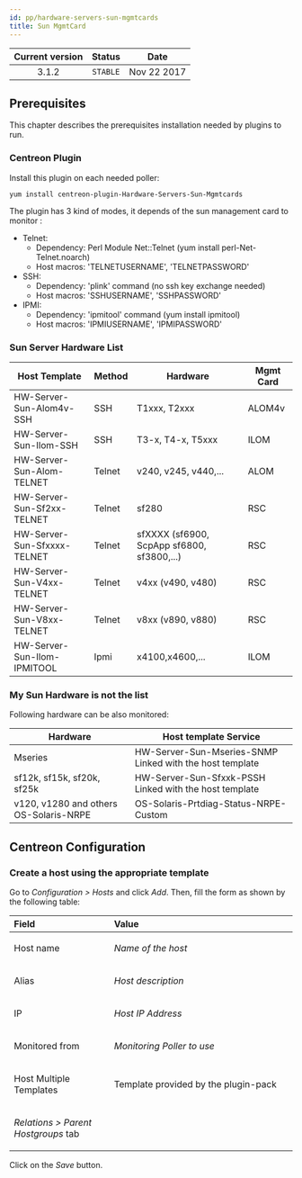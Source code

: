 ```yaml
---
id: pp/hardware-servers-sun-mgmtcards
title: Sun MgmtCard
---
```


| Current version | Status | Date |
| :-: | :-: | :-: |
| 3.1.2 | `STABLE` | Nov 22 2017 |

## Prerequisites
This chapter describes the prerequisites installation needed by plugins
to run.

### Centreon Plugin
Install this plugin on each needed poller:

    yum install centreon-plugin-Hardware-Servers-Sun-Mgmtcards
 The plugin has 3 kind of modes, it depends of the sun management
card to monitor :

-   Telnet:
    -   Dependency: Perl Module Net::Telnet (yum
        install perl-Net-Telnet.noarch)
    -   Host macros: 'TELNETUSERNAME', 'TELNETPASSWORD'
-   SSH:
    -   Dependency: 'plink' command (no ssh key exchange needed)
    -   Host macros: 'SSHUSERNAME', 'SSHPASSWORD'
-   IPMI:
    -   Dependency: 'ipmitool' command (yum install ipmitool)
    -   Host macros: 'IPMIUSERNAME', 'IPMIPASSWORD'

### Sun Server Hardware List

| Host Template              | Method  | Hardware             |Mgmt Card  |
-----------------------------|---------|----------------------|-----------|
| HW-Server-Sun-Alom4v-SSH   | SSH     | T1xxx, T2xxx         | ALOM4v    |
| HW-Server-Sun-Ilom-SSH     | SSH     | T3-x, T4-x, T5xxx    | ILOM      |
| HW-Server-Sun-Alom-TELNET  | Telnet  | v240, v245, v440,... | ALOM      |
| HW-Server-Sun-Sf2xx-TELNET | Telnet  | sf280                | RSC       |
| HW-Server-Sun-Sfxxxx-TELNET| Telnet  | sfXXXX (sf6900, ScpApp sf6800, sf3800,...)| RSC |
| HW-Server-Sun-V4xx-TELNET  | Telnet  | v4xx (v490, v480)    | RSC       |
| HW-Server-Sun-V8xx-TELNET  | Telnet  | v8xx (v890, v880)    | RSC       |
| HW-Server-Sun-Ilom-IPMITOOL| Ipmi    | x4100,x4600,...      | ILOM      |

### My Sun Hardware is not the list
Following hardware can be also monitored:

| Hardware                               | Host template Service                                     |
-----------------------------------------|------------------------------------------------------------
| Mseries                                | HW-Server-Sun-Mseries-SNMP Linked with the host template  |
| sf12k, sf15k, sf20k, sf25k             | HW-Server-Sun-Sfxxk-PSSH Linked with the host template    |
| v120, v1280 and others OS-Solaris-NRPE | OS-Solaris-Prtdiag-Status-NRPE-Custom                     |


## Centreon Configuration
### Create a host using the appropriate template
Go to *Configuration &gt; Hosts* and click *Add*. Then, fill the form as
shown by the following table:

<table>
<colgroup>
<col width="35%" />
<col width="64%" />
</colgroup>
<thead>
<tr class="header">
<th align="left">Field</th>
<th align="left">Value</th>
</tr>
</thead>
<tbody>
<tr class="odd">
<td align="left"><p>Host name</p></td>
<td align="left"><p><em>Name of the host</em></p></td>
</tr>
<tr class="even">
<td align="left"><p>Alias</p></td>
<td align="left"><p><em>Host description</em></p></td>
</tr>
<tr class="odd">
<td align="left"><p>IP</p></td>
<td align="left"><p><em>Host IP Address</em></p></td>
</tr>
<tr class="even">
<td align="left"><p>Monitored from</p></td>
<td align="left"><p><em>Monitoring Poller to use</em></p></td>
</tr>
<tr class="odd">
<td align="left"><p>Host Multiple Templates</p></td>
<td align="left"><p>Template provided by the plugin-pack</p></td>
</tr>
<tr class="even">
<td align="left"><p><em>Relations &gt; Parent Hostgroups</em> tab</p></td>
<td align="left"></td>
</tr>
</tbody>
</table>

Click on the *Save* button.

